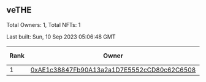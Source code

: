 ## veTHE

Total Owners: 1, Total NFTs: 1

Last built: Sun, 10 Sep 2023 05:06:48 GMT

| Rank | Owner | Voting Power | Influence | NFTs Id |
| --- | --- | --- | --- | --- |
  | 1 | [0xAE1c38847Fb90A13a2a1D7E5552cCD80c62C6508](https://debank.com/profile/0xAE1c38847Fb90A13a2a1D7E5552cCD80c62C6508?chain=bsc) | 2,532,859.693 | 3.53857% | 1 |
